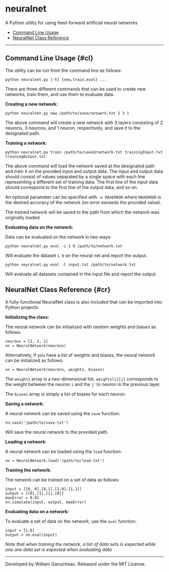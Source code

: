 neuralnet
===
A Python utility for using feed-forward artificial neural networks

 - [Command Line Usage][1]
 - [NeuralNet Class Reference][2]

---
Command Line Usage {#cl}
---

The utility can be run from the command line as follows:

    python neuralnet.py [-h] {new,train,eval} ...
    
There are three different commands that can be used to create new networks, train them, and use them to evaluate data.

**Creating a new network:**

    python neuralnet.py new /path/to/save/network.txt 2 3 1
    
The above command will create a new network with 3 layers consisting of 2 neurons, 3 neurons, and 1 neuron, respectively, and save it to the designated path.

**Training a network:**

    python neuralnet.py train /path/to/saved/network.txt trainingInput.txt trainingOutput.txt
    
The above command will load the network saved at the designated path and train it on the provided input and output data. The input and output data should consist of values separated by a single space with each line representing a different set of training data. The first line of the input data should correspond to the first line of the output data, and so on.

An optional parameter can be specified with `-e MAXERROR` where `MAXERROR` is the desired accuracy of the network (no error exceeds the provided value).

The trained network will be saved to the path from which the network was originally loaded.

**Evaluating data on the network:**

Data can be evaluated on the network in two ways:

    python neuralnet.py eval -i 1 0 /path/to/network.txt
    
Will evaluate the dataset `1 0` on the neural net and report the output.

    python neyralnet.py eval -l input.txt /path/to/network.txt
    
Will evaluate all datasets contained in the input file and report the output.

NeuralNet Class Reference {#cr}
---
A fully-functional NeuralNet class is also included that can be imported into Python projects.

**Initializing the class:**

The neural network can be initialized with random weights and biases as follows:

    neurons = [2, 3, 1]
    nn = NeuralNetwork(neurons)
    
Alternatively, if you have a list of weights and biases, the neural network can be initialized as follows:

    nn = NeuralNetwork(neurons, weights, biases)
    
The `weights` array is a two-dimensional list. `weights[i][j]` corresponds to the weight between the neuron `i` and the `j'th` neuron in the previous layer.

The `biases` array is simply a list of biases for each neuron.

**Saving a network:**

A neural network can be saved using the `save` function:

    nn.save('/path/to/save.txt')
    
Will save the neural network to the provided path.

**Loading a network:**

A neural network can be loaded using the `load` function:

    nn = NeuralNetwork.load('/path/to/load.txt')

**Training the network:**

The network can be trained on a set of data as follows:

    input = [[0, 0],[0,1],[1,0],[1,1]]
    output = [[0],[1],[1],[0]]
    maxError = 0.01
    nn.simulate(input, output, maxError)

**Evaluating data on a network:**

To evaluate a set of data on the network, use the `eval` function:

    input = [1,0]
    output = nn.eval(input)
    
*Note that when training the network, a list of data sets is expected while one one data set is expected when evaluating data*

---
Developed by William Ganucheau. Released under the MIT License.


  [1]: #cl
  [2]: #cr